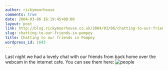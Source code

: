 ```yaml
---
author: rickymoorhouse
comments: true
date: 2004-03-06 16:19:45+00:00
layout: post
link: http://blog.rickymoorhouse.co.uk/2004/03/06/chatting-to-our-friends-in-pompey/
slug: chatting-to-our-friends-in-pompey
title: Chatting to our friends in Pompey
wordpress_id: 1643
---
```


Last night we had a lovely chat with our friends from back home over the webcam in the internet cafe. You can see them here:
![people](/resize.asp?path=/ricky/blogfiles/chat.jpg&width=600)
